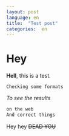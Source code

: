 ```yaml
---
layout: post
language: en
title:  "Test post"
categories:  en
---
```


# Hey

**Hell**, this is a test.

`Checking some formats`

*To see the results*

```python
on the web
And correct things
```

Hey hey ~~DEAD YOU~~
